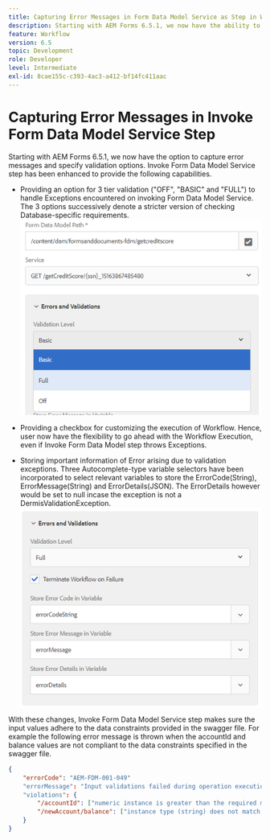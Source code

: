 ```yaml
---
title: Capturing Error Messages in Form Data Model Service as Step in Workflow
description: Starting with AEM Forms 6.5.1, we now have the ability to capture error messages generated on using invoke Form Data Model Service as a step in AEM Workflow. Workflow.
feature: Workflow
version: 6.5
topic: Development
role: Developer
level: Intermediate
exl-id: 8cae155c-c393-4ac3-a412-bf14fc411aac
---
```

# Capturing Error Messages in Invoke Form Data Model Service Step

Starting with AEM Forms 6.5.1, we now have the option to capture error messages and specify validation options. Invoke Form Data Model Service step has been enhanced to provide the following capabilities.

* Providing an option for 3 tier validation  ("OFF", "BASIC" and "FULL") to handle Exceptions encountered on invoking Form Data Model Service. The 3 options successively denote a stricter version of checking Database-specific requirements.
![validation-levels](assets/validation-level.PNG)
 
* Providing a checkbox for customizing the execution of Workflow. Hence, user now have the flexibility to go ahead with the Workflow Execution, even if Invoke Form Data Model step throws Exceptions.

* Storing important information of Error arising due to validation exceptions. Three Autocomplete-type variable selectors have been incorporated to select relevant variables to store the ErrorCode(String), ErrorMessage(String) and ErrorDetails(JSON). The ErrorDetails however would be set to null incase the exception is not a DermisValidationException. 
![capturing error messages](assets/fdm-error-details.PNG)

With these changes, Invoke Form Data Model Service step makes sure the input values adhere to the data constraints provided in the swagger file. For example the following error message is thrown when the accountId and balance values are not compliant to the data constraints specified in the swagger file.

```json
{
    "errorCode": "AEM-FDM-001-049"
    "errorMessage": "Input validations failed during operation execution"
    "violations": {
        "/accountId": ["numeric instance is greater than the required maximum (maximum: 20, found: 97)"],
        "/newAccount/balance": ["instance type (string) does not match any allowed primitive type (allowed: [\"integer\",\"number\"])"]
    }   
}
```
